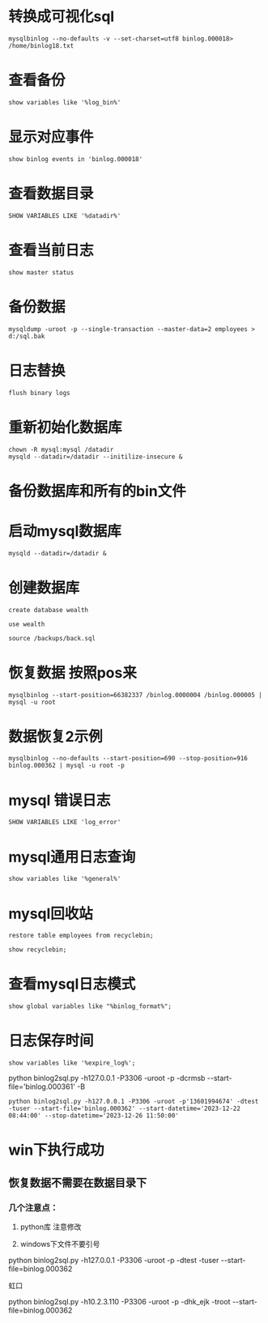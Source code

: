 # 转换成可视化sql
```
mysqlbinlog --no-defaults -v --set-charset=utf8 binlog.000018> /home/binlog18.txt
```




# 查看备份

```
show variables like '%log_bin%'
```



# 显示对应事件

```
show binlog events in 'binlog.000018'
```



# 查看数据目录

```
SHOW VARIABLES LIKE '%datadir%'
```

# 查看当前日志

```
show master status
```

# 备份数据

```
mysqldump -uroot -p --single-transaction --master-data=2 employees > d:/sql.bak
```

# 日志替换

```
flush binary logs
```

# 重新初始化数据库

```
chown -R mysql:mysql /datadir
mysqld --datadir=/datadir --initilize-insecure &
```

# 备份数据库和所有的bin文件

# 启动mysql数据库

```
mysqld --datadir=/datadir &
```

# 创建数据库

```
create database wealth
```

```
use wealth

source /backups/back.sql
```

# 恢复数据 按照pos来

```
mysqlbinlog --start-position=66382337 /binlog.0000004 /binlog.000005 | mysql -u root
```

# 数据恢复2示例



```
mysqlbinlog --no-defaults --start-position=690 --stop-position=916 binlog.000362 | mysql -u root -p
```



# mysql 错误日志

```
SHOW VARIABLES LIKE 'log_error'
```

# mysql通用日志查询

```
show variables like '%general%'
```

# mysql回收站

```
restore table employees from recyclebin;

show recyclebin;
```

# 查看mysql日志模式

```
show global variables like "%binlog_format%";
```

# 日志保存时间

```
show variables like '%expire_log%';
```




python binlog2sql.py -h127.0.0.1 -P3306 -uroot -p -dcrmsb --start-file='binlog.000361' -B



```
python binlog2sql.py -h127.0.0.1 -P3306 -uroot -p'13601994674' -dtest -tuser --start-file='binlog.000362' --start-datetime='2023-12-22 08:44:00' --stop-datetime='2023-12-26 11:50:00'
```

# win下执行成功

## 恢复数据不需要在数据目录下

### 几个注意点：

1. python库 注意修改

2. windows下文件不要引号

   

python binlog2sql.py -h127.0.0.1 -P3306 -uroot -p -dtest -tuser --start-file=binlog.000362


虹口


python binlog2sql.py -h10.2.3.110 -P3306 -uroot -p -dhk_ejk -troot --start-file=binlog.000362